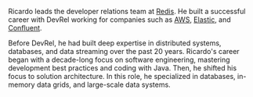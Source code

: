 Ricardo leads the developer relations team at [Redis](https://redis.io). He built a successful career with DevRel working for companies such as [AWS](https://aws.amazon.com), [Elastic](https://www.elastic.co), and [Confluent](https://www.confluent.io).

Before DevRel, he had built deep expertise in distributed systems, databases, and data streaming over the past 20 years. Ricardo's career began with a decade-long focus on software engineering, mastering development best practices and coding with Java. Then, he shifted his focus to solution architecture. In this role, he specialized in databases, in-memory data grids, and large-scale data systems.
